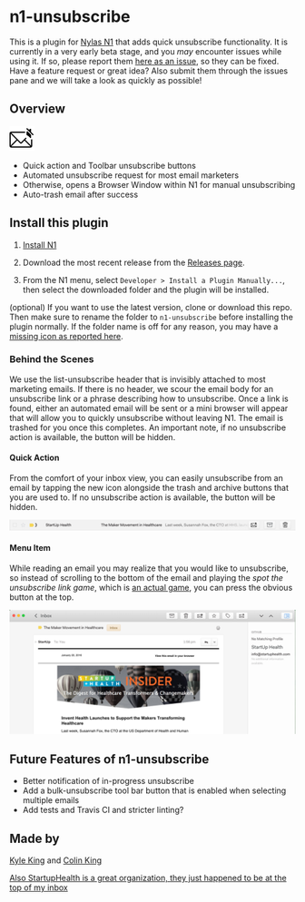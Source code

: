 # n1-unsubscribe
This is a plugin for [Nylas N1](https://www.nylas.com/n1) that adds quick unsubscribe functionality. It is currently in a very early beta stage, and you *may* encounter issues while using it. If so, please report them [here as an issue][issues], so they can be fixed. Have a feature request or great idea? Also submit them through the issues pane and we will take a look as quickly as possible!

## Overview

![NormalIcon](/assets/unsubscribe%402x.png)

- Quick action and Toolbar unsubscribe buttons
- Automated unsubscribe request for most email marketers
- Otherwise, opens a Browser Window within N1 for manual unsubscribing
- Auto-trash email after success

## Install this plugin

1. [Install N1](https://www.nylas.com/n1)

2. Download the most recent release from the [Releases page](https://github.com/colinking/n1-unsubscribe/releases).

3. From the N1 menu, select `Developer > Install a Plugin Manually...`, then select the downloaded folder and the plugin will be installed.

(optional) If you want to use the latest version, clone or download this repo. Then make sure to rename the folder to ```n1-unsubscribe``` before installing the plugin normally. If the folder name is off for any reason, you may have a [missing icon as reported here](https://github.com/colinking/n1-unsubscribe/issues/2).

### Behind the Scenes

We use the list-unsubscribe header that is invisibly attached to most marketing emails. If there is no header, we scour the email body for an unsubscribe link or a phrase describing how to unsubscribe. Once a link is found, either an automated email will be sent or a mini browser will appear that will allow you to quickly unsubscribe without leaving N1. The email is trashed for you once this completes. An important note, if no unsubscribe action is available, the button will be hidden.

<!--#### Bulk Action-->

<!--(To Be Developed)-->

<!--![BulkAction](README/BulkAction.png)-->

#### Quick Action

From the comfort of your inbox view, you can easily unsubscribe from an email by tapping the new icon alongside the trash and archive buttons that you are used to. If no unsubscribe action is available, the button will be hidden.

![QuickAction](README/QuickAction.png)

#### Menu Item

While reading an email you may realize that you would like to unsubscribe, so instead of scrolling to the bottom of the email and playing the *spot the unsubscribe link game*, which is [an actual game](http://spottheunsubscribe.tumblr.com/), you can press the obvious button at the top.

![MenuItem](README/MenuItem.png)

## Future Features of n1-unsubscribe 
- Better notification of in-progress unsubscribe
- Add a bulk-unsubscribe tool bar button that is enabled when selecting multiple emails
- Add tests and Travis CI and stricter linting?

## Made by
[Kyle King](http://kyleking.me) and [Colin King](http://colinking.co)

[Also StartupHealth is a great organization, they just happened to be at the top of my inbox](https://www.startuphealth.com/)

[issues]: https://github.com/colinking/n1-unsubscribe/issues
